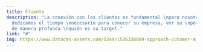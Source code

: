 ```yaml
---
title: Cliente
description: "La conexión con los clientes es fundamental \npara nosotros, por ello
  dedicamos el tiempo \nnecesario para conocer su empresa, ver su \npotencial y descubrir
  de manera profunda \nquién es su target."
link: "#"
img: https://www.datocms-assets.com/5249/1536336089-approach-cutomer-m.jpg
---
```


